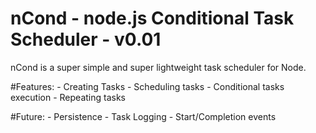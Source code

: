 nCond - node.js Conditional Task Scheduler - v0.01
==========================

nCond is a super simple and super lightweight task scheduler for Node.

#Features:
	- Creating Tasks
	- Scheduling tasks
	- Conditional tasks execution
	- Repeating tasks

#Future:
	- Persistence
	- Task Logging
	- Start/Completion events 